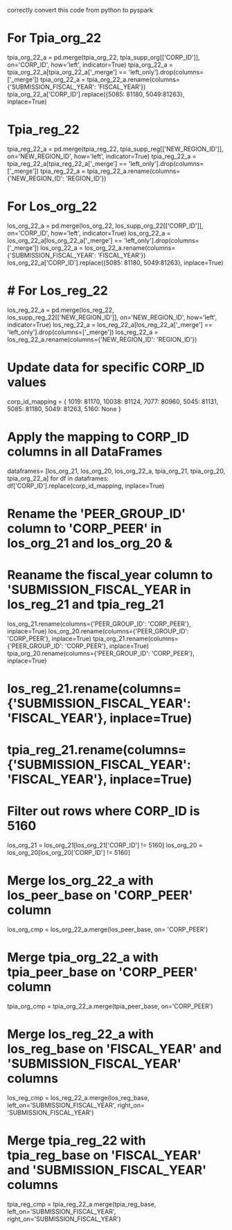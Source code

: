 correctly convert this code from python to pyspark 

# For Tpia_org_22
tpia_org_22_a = pd.merge(tpia_org_22, tpia_supp_org[['CORP_ID']], on='CORP_ID', how='left', indicator=True)
tpia_org_22_a = tpia_org_22_a[tpia_org_22_a['_merge'] == 'left_only'].drop(columns=['_merge'])
tpia_org_22_a = tpia_org_22_a.rename(columns={'SUBMISSION_FISCAL_YEAR': 'FISCAL_YEAR'})
tpia_org_22_a['CORP_ID'].replace({5085: 81180, 5049:81263}, inplace=True)

# Tpia_reg_22
tpia_reg_22_a = pd.merge(tpia_reg_22, tpia_supp_reg[['NEW_REGION_ID']], on='NEW_REGION_ID', how='left', indicator=True)
tpia_reg_22_a = tpia_reg_22_a[tpia_reg_22_a['_merge'] == 'left_only'].drop(columns=['_merge'])
tpia_reg_22_a = tpia_reg_22_a.rename(columns={'NEW_REGION_ID': 'REGION_ID'})

# For Los_org_22
los_org_22_a = pd.merge(los_org_22, los_supp_org_22[['CORP_ID']], on='CORP_ID', how='left', indicator=True)
los_org_22_a = los_org_22_a[los_org_22_a['_merge'] == 'left_only'].drop(columns=['_merge'])
los_org_22_a = los_org_22_a.rename(columns={'SUBMISSION_FISCAL_YEAR': 'FISCAL_YEAR'})
los_org_22_a['CORP_ID'].replace({5085: 81180, 5049:81263}, inplace=True)

# # For Los_reg_22
los_reg_22_a = pd.merge(los_reg_22, los_supp_reg_22[['NEW_REGION_ID']], on='NEW_REGION_ID', how='left', indicator=True)
los_reg_22_a = los_reg_22_a[los_reg_22_a['_merge'] == 'left_only'].drop(columns=['_merge'])
los_reg_22_a = los_reg_22_a.rename(columns={'NEW_REGION_ID': 'REGION_ID'})

# Update data for specific CORP_ID values 

corp_id_mapping = {
    1019: 81170, 
    10038: 81124, 
    7077: 80960, 
    5045: 81131, 
    5085: 81180, 
    5049: 81263, 
    5160: None 
}

# Apply the mapping to CORP_ID columns in all DataFrames
dataframes= [los_org_21, los_org_20, los_org_22_a, tpia_org_21, tpia_org_20, tpia_org_22_a]
for df in dataframes:
    df['CORP_ID'].replace(corp_id_mapping, inplace=True)

# Rename the 'PEER_GROUP_ID' column to 'CORP_PEER' in los_org_21 and los_org_20 & 
# Reaname the fiscal_year column to 'SUBMISSION_FISCAL_YEAR in los_reg_21 and tpia_reg_21
los_org_21.rename(columns={'PEER_GROUP_ID': 'CORP_PEER'}, inplace=True)
los_org_20.rename(columns={'PEER_GROUP_ID': 'CORP_PEER'}, inplace=True)
tpia_org_21.rename(columns={'PEER_GROUP_ID': 'CORP_PEER'}, inplace=True)
tpia_org_20.rename(columns={'PEER_GROUP_ID': 'CORP_PEER'}, inplace=True)

# los_reg_21.rename(columns={'SUBMISSION_FISCAL_YEAR': 'FISCAL_YEAR'}, inplace=True)
# tpia_reg_21.rename(columns={'SUBMISSION_FISCAL_YEAR': 'FISCAL_YEAR'}, inplace=True)

# Filter out rows where CORP_ID is 5160
los_org_21 = los_org_21[los_org_21['CORP_ID'] != 5160]
los_org_20 = los_org_20[los_org_20['CORP_ID'] != 5160]

# Merge los_org_22_a with los_peer_base on 'CORP_PEER' column
los_org_cmp = los_org_22_a.merge(los_peer_base, on= 'CORP_PEER')

# Merge tpia_org_22_a with tpia_peer_base on 'CORP_PEER' column
tpia_org_cmp = tpia_org_22_a.merge(tpia_peer_base, on='CORP_PEER')

# Merge los_reg_22_a with los_reg_base on 'FISCAL_YEAR' and 'SUBMISSION_FISCAL_YEAR' columns
los_reg_cmp = los_reg_22_a.merge(los_reg_base, left_on='SUBMISSION_FISCAL_YEAR', right_on= 'SUBMISSION_FISCAL_YEAR')

# Merge tpia_reg_22 with tpia_reg_base on 'FISCAL_YEAR' and 'SUBMISSION_FISCAL_YEAR' columns
tpia_reg_cmp = tpia_reg_22_a.merge(tpia_reg_base, left_on='SUBMISSION_FISCAL_YEAR', right_on='SUBMISSION_FISCAL_YEAR')
